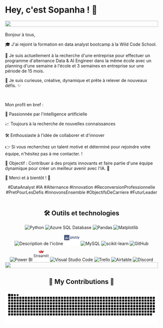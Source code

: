 # Hey, c'est Sopanha ! 👋
<img src="https://i.imgur.com/dBaSKWF.gif" height="20" width="100%">

Bonjour à tous, <br>

🎓 J'ai rejoint  la formation en data analyst bootcamp à la Wild Code School. 

🚀 Je suis actuellement à la recherche d'une entreprise pour effectuer un programme d'alternance Data & AI Engineer dans la même école avec un planning d'une semaine à l'école et 3 semaines en entreprise sur une période de 15 mois.

💪 Je suis curieuse, créative, dynamique et prête à relever de nouveaux défis. ✨

<br>

Mon profil en bref :

🤖 Passionnée par l'intelligence artificielle

📈 Toujours à la recherche de nouvelles connaissances

🛠️ Enthousiaste à l'idée de collaborer et d'innover

👉 Si vous recherchez un talent motivé et déterminé pour rejoindre votre équipe, n'hésitez pas à me contacter. !<br>

🎯 Objectif : Contribuer à des projets innovants et faire partie d'une équipe dynamique pour créer un meilleur avenir avec l'IA. 🚀<br>

🙏 Merci et à bientôt ! 🌟<br>

<div align="center">#DataAnalyst #IA #Alternance #Innovation #ReconversionProfessionnelle #PretPourLesDefis #InnovonsEnsemble #ObjectifsDeCarriere #FuturLeader
</div>

<div align="center">
  <h2>🛠️ Outils et technologies</h2>
</div>

<div align="center"> 

  <img src="https://cdn.jsdelivr.net/gh/devicons/devicon@latest/icons/python/python-original-wordmark.svg" alt="Python" width="50" height="50" />
  <img src="https://cdn.jsdelivr.net/gh/devicons/devicon@latest/icons/azuresqldatabase/azuresqldatabase-original.svg" alt="Azure SQL Database" width="50" height="50" />
  <img src="https://cdn.jsdelivr.net/gh/devicons/devicon@latest/icons/pandas/pandas-original-wordmark.svg" alt="Pandas" width="50" height="50" />
  <img src="https://cdn.jsdelivr.net/gh/devicons/devicon@latest/icons/matplotlib/matplotlib-original-wordmark.svg" alt="Matplotlib" width="50" height="50" />
  <img src="https://user-images.githubusercontent.com/315810/92254613-279c8000-ee9f-11ea-9b73-5622a7d95f3f.png" alt="Description de l'icône" width="50" height="50" />
  <img src="https://github.com/devicons/devicon/blob/master/icons/plotly/plotly-original-wordmark.svg" alt="Plotly" width="50" height="50" />
  <img src="https://upload.wikimedia.org/wikipedia/fr/6/62/MySQL.svg" alt="MySQL" width="50" height="50" />
  <img src="https://cdn.jsdelivr.net/gh/devicons/devicon@latest/icons/scikitlearn/scikitlearn-original.svg" alt="scikit-learn" width="50" height="50" />
  <img src="https://upload.wikimedia.org/wikipedia/commons/9/91/Octicons-mark-github.svg" alt="GitHub" width="50" height="50" />
  <img src="https://github.com/microsoft/PowerBI-Icons/raw/main/PNG/Power-BI.png" alt="Power BI" width="38" height="38" />
  <img src="https://raw.githubusercontent.com/devicons/devicon/master/icons/streamlit/streamlit-original-wordmark.svg" alt="Streamlit" width="50" height="50" />
  <img src="https://upload.wikimedia.org/wikipedia/commons/9/9a/Visual_Studio_Code_1.35_icon.svg" alt="Visual Studio Code" width="50" height="50" />
  <img src="https://upload.wikimedia.org/wikipedia/en/8/8c/Trello_logo.svg" alt="Trello" width="50" height="50" />
  <img src="https://upload.wikimedia.org/wikipedia/commons/4/4b/Airtable_Logo.svg" alt="Airtable" width="50" height="50" />
  <img src="https://upload.wikimedia.org/wikipedia/fr/4/4f/Discord_Logo_sans_texte.svg" alt="Discord" width="50" height="50" />
  
</div>

<img src="https://i.imgur.com/dBaSKWF.gif" height="20" width="100%">
 <div align="center">
          
   <h2>🐍 My Contributions 🐍</h2>
 </div>
  
![snake gif](https://github.com/victoria-1989/victoria-1989/blob/output/github-contribution-grid-snake.svg)
